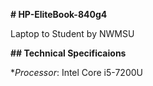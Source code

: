**# HP-EliteBook-840g4**

Laptop to Student by NWMSU

**## Technical Specificaions**

**Processor*: Intel Core i5-7200U
